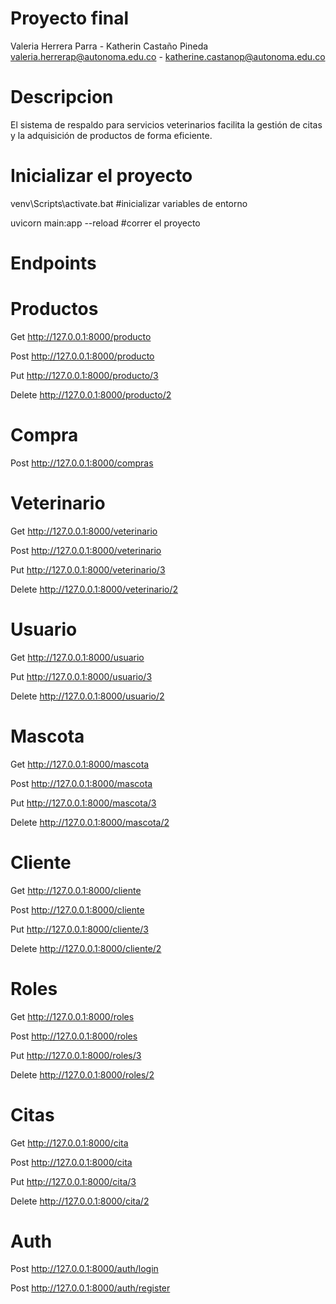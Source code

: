 # Proyecto final
Valeria Herrera Parra - Katherin Castaño Pineda
valeria.herrerap@autonoma.edu.co - katherine.castanop@autonoma.edu.co

# Descripcion
El sistema de respaldo para servicios veterinarios facilita la gestión de citas y la adquisición de productos de forma eficiente.


# Inicializar el proyecto
venv\Scripts\activate.bat  #inicializar variables de entorno

uvicorn main:app --reload  #correr el proyecto

# Endpoints

# Productos 
Get http://127.0.0.1:8000/producto

Post http://127.0.0.1:8000/producto

Put http://127.0.0.1:8000/producto/3

Delete http://127.0.0.1:8000/producto/2

# Compra
Post http://127.0.0.1:8000/compras

# Veterinario
Get http://127.0.0.1:8000/veterinario

Post http://127.0.0.1:8000/veterinario

Put http://127.0.0.1:8000/veterinario/3

Delete http://127.0.0.1:8000/veterinario/2

# Usuario
Get http://127.0.0.1:8000/usuario

Put http://127.0.0.1:8000/usuario/3

Delete http://127.0.0.1:8000/usuario/2

# Mascota
Get http://127.0.0.1:8000/mascota

Post http://127.0.0.1:8000/mascota

Put http://127.0.0.1:8000/mascota/3

Delete http://127.0.0.1:8000/mascota/2

# Cliente
Get http://127.0.0.1:8000/cliente

Post http://127.0.0.1:8000/cliente

Put http://127.0.0.1:8000/cliente/3

Delete http://127.0.0.1:8000/cliente/2

# Roles
Get http://127.0.0.1:8000/roles

Post http://127.0.0.1:8000/roles

Put http://127.0.0.1:8000/roles/3

Delete http://127.0.0.1:8000/roles/2

# Citas
Get http://127.0.0.1:8000/cita

Post http://127.0.0.1:8000/cita

Put http://127.0.0.1:8000/cita/3

Delete http://127.0.0.1:8000/cita/2

# Auth
Post http://127.0.0.1:8000/auth/login

Post http://127.0.0.1:8000/auth/register










